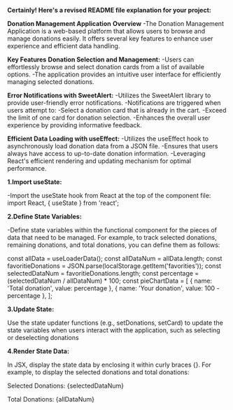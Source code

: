 
**Certainly! Here's a revised README file explanation for your project:**

**Donation Management Application**
**Overview**
-The Donation Management Application is a web-based platform that allows users to browse and manage donations easily. It offers several key features to enhance user experience and efficient data handling.

**Key Features**
**Donation Selection and Management:**
-Users can effortlessly browse and select donation cards from a list of available options.
-The application provides an intuitive user interface for efficiently managing selected donations.

**Error Notifications with SweetAlert:**
-Utilizes the SweetAlert library to provide user-friendly error notifications.
-Notifications are triggered when users attempt to:
-Select a donation card that is already in the cart.
-Exceed the limit of one card for donation selection.
-Enhances the overall user experience by providing informative feedback.

**Efficient Data Loading with useEffect:**
-Utilizes the useEffect hook to asynchronously load donation data from a JSON file.
-Ensures that users always have access to up-to-date donation information.
-Leveraging React's efficient rendering and updating mechanism for optimal performance.

**1.Import useState:**

-Import the useState hook from React at the top of the component file:
   import React, { useState } from 'react';

**2.Define State Variables:**

-Define state variables within the functional component for the pieces of data that need to be managed. For example, to track selected donations, remaining donations, and total donations, you can define them as follows:

const allData = useLoaderData();
const allDataNum = allData.length;
const favoritieDonations = JSON.parse(localStorage.getItem('favorities'));
const selectedDataNum = favoritieDonations.length;
const percentage = (selectedDataNum / allDataNum) * 100;
const pieChartData = [
  { name: 'Total donation', value: percentage },
  { name: 'Your donation', value: 100 - percentage },
];

 **3.Update State:**

Use the state updater functions (e.g., setDonations, setCard) to update the state variables when users interact with the application, such as selecting or deselecting donations

**4.Render State Data:**

In JSX, display the state data by enclosing it within curly braces {}. For example, to display the selected donations and total donations:
<p>Selected Donations: {selectedDataNum}</p>
<p>Total Donations: {allDataNum}</p>